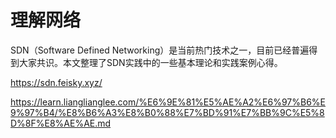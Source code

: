 # 理解网络

SDN（Software Defined Networking）是当前热门技术之一，目前已经普遍得到大家共识。本文整理了SDN实践中的一些基本理论和实践案例心得。

https://sdn.feisky.xyz/

https://learn.lianglianglee.com/%E6%9E%81%E5%AE%A2%E6%97%B6%E9%97%B4/%E8%B6%A3%E8%B0%88%E7%BD%91%E7%BB%9C%E5%8D%8F%E8%AE%AE.md



